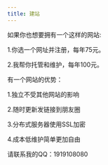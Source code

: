 ```yaml
---
title: 建站
---
```

<p>如果你也想要拥有一个这样的网站:</p>
<p>1.你选一个网址并注册，每年75元。</p>
<p>2.我帮你托管和维护，每年100元。</p>
有一个网站的优势：
<p>1.独立不受其他网站的影响</p>
<p>2.随时更新发链接到朋友圈</p>
<p>3.分布式服务器使用SSL加密</p>
<p>4.成本低维护简单更加自由</p>
<p>请联系我的QQ：1919108080</p>
